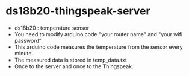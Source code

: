 # ds18b20-thingspeak-server
- ds18b20 : temperature sensor
- You need to modify arduino code "your router name" and "your wifi password"
- This arduino code measures the temperature from the sensor every minute.
- The measured data is stored in temp_data.txt
- Once to the server and once to the Thingspeak.</br>
